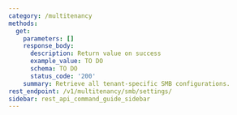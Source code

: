 ```yaml
---
category: /multitenancy
methods:
  get:
    parameters: []
    response_body:
      description: Return value on success
      example_value: TO DO
      schema: TO DO
      status_code: '200'
    summary: Retrieve all tenant-specific SMB configurations.
rest_endpoint: /v1/multitenancy/smb/settings/
sidebar: rest_api_command_guide_sidebar
---
```

